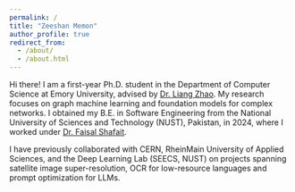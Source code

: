 ```yaml
---
permalink: /
title: "Zeeshan Memon"
author_profile: true
redirect_from: 
  - /about/
  - /about.html
---
```


Hi there! I am a first-year Ph.D. student in the Department of Computer Science at Emory University, advised by [Dr. Liang Zhao](https://cs.emory.edu/~lzhao41/). My research focuses on graph machine learning and foundation models for complex networks. I obtained my B.E. in Software Engineering from the National University of Sciences and Technology (NUST), Pakistan, in 2024, where I worked under [Dr. Faisal Shafait](https://scholar.google.com/citations?user=o9RCNZYAAAAJ&hl=en).

I have previously collaborated with CERN, RheinMain University of Applied Sciences, and the Deep Learning Lab (SEECS, NUST) on projects spanning satellite image super-resolution, OCR for low-resource languages and prompt optimization for LLMs.
